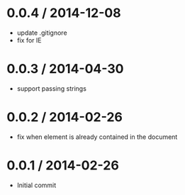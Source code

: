 
0.0.4 / 2014-12-08
==================

  * update .gitignore
  * fix for IE

0.0.3 / 2014-04-30
==================

 * support passing strings

0.0.2 / 2014-02-26
==================

 * fix when element is already contained in the document

0.0.1 / 2014-02-26
==================

 * Initial commit
